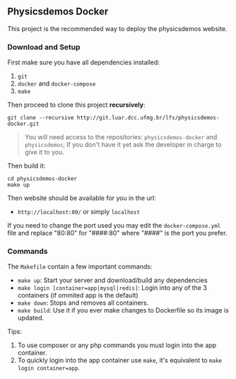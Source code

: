 ## Physicsdemos Docker

This project is the recommended way to deploy the physicsdemos website.

### Download and Setup

First make sure you have all dependencies installed:

1. `git`
2. `docker` and `docker-compose`
3. `make`

Then proceed to clone this project **recursively**:

```
git clone --recursive http://git.luar.dcc.ufmg.br/lfs/physicsdemos-docker.git
```

> You will need access to the repositories: `physicsdemos-docker` and `physicsdemos`;
> If you don't have it yet ask the developer in charge to give it to you.

Then build it:

```
cd physicsdemos-docker
make up
```

Then website should be available for you in the url:

- `http://localhost:80/` or simply `localhost`

If you need to change the port used you may edit the
`docker-compose.yml` file and replace "80:80" for "####:80"
where "####" is the port you prefer.

### Commands

The `Makefile` contain a few important commands:

- `make up`: Start your server and download/build any dependencies
- `make login [container=app|mysql|redis]`: Login into any of the 3 containers (if ommited app is the default)
- `make down`: Stops and removes all containers.
- `make build`: Use it if you ever make changes to Dockerfile so its image is updated.

Tips:

1. To use composer or any php commands you must login into the app container.
2. To quickly login into the app container use `make`, it's equivalent to `make login container=app`.